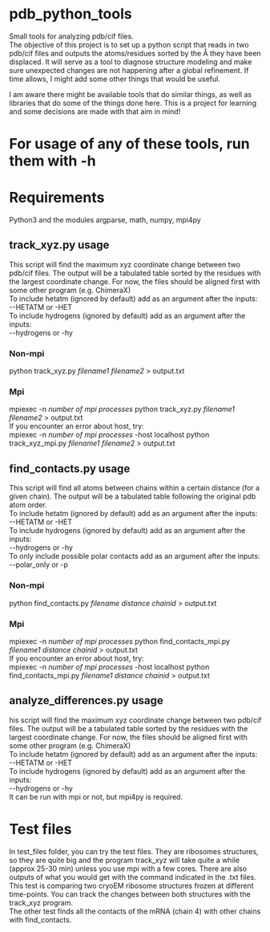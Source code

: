 # pdb_python_tools
Small tools for analyzing pdb/cif files.  
The objective of this project is to set up a python script that reads in two pdb/cif files and outputs the atoms/residues sorted by the Å they have been displaced. It will serve as a tool to diagnose structure modeling and make sure unexpected changes are not happening after a global refinement.
If time allows, I might add some other things that would be useful.

I am aware there might be available tools that do similar things, as well as libraries that do some of the things done here. This is a project for learning and some decisions are made with that aim in mind!  
  
# For usage of any of these tools, run them with -h  

# Requirements
Python3 and the modules argparse, math, numpy, mpi4py

## track_xyz.py usage
This script will find the maximum xyz coordinate change between two pdb/cif files. The output will be a tabulated table sorted by the residues with the largest coordinate change.
For now, the files should be aligned first with some other program (e.g. ChimeraX)  
To include hetatm (ignored by default) add as an argument after the inputs:  
--HETATM or -HET  
To include hydrogens (ignored by default) add as an argument after the inputs:  
--hydrogens or -hy  
### Non-mpi
python track_xyz.py *filename1 filename2* > output.txt
### Mpi
mpiexec -n *number of mpi processes* python track_xyz.py *filename1 filename2* > output.txt  
If you encounter an error about host, try:  
mpiexec -n *number of mpi processes* -host localhost python track_xyz_mpi.py *filename1 filename2* > output.txt  

## find_contacts.py usage
This script will find all atoms between chains within a certain distance (for a given chain). The output will be a tabulated table following the original pdb atom order.  
To include hetatm (ignored by default) add as an argument after the inputs:  
--HETATM or -HET  
To include hydrogens (ignored by default) add as an argument after the inputs:  
--hydrogens or -hy  
To only include possible polar contacts add as an argument after the inputs:  
--polar_only or -p  
### Non-mpi
python find_contacts.py *filename distance chainid* > output.txt
### Mpi
mpiexec -n *number of mpi processes* python find_contacts_mpi.py *filename1 distance chainid* > output.txt  
If you encounter an error about host, try:  
mpiexec -n *number of mpi processes* -host localhost python find_contacts_mpi.py *filename1 distance chainid* > output.txt  

## analyze_differences.py usage  
his script will find the maximum xyz coordinate change between two pdb/cif files. The output will be a tabulated table sorted by the residues with the largest coordinate change.
For now, the files should be aligned first with some other program (e.g. ChimeraX)  
To include hetatm (ignored by default) add as an argument after the inputs:  
--HETATM or -HET  
To include hydrogens (ignored by default) add as an argument after the inputs:  
--hydrogens or -hy  
It can be run with mpi or not, but mpi4py is required.  

# Test files  
In test_files folder, you can try the test files. They are ribosomes structures, so they are quite big and the program track_xyz will take quite a while (approx 25-30 min) unless you use mpi with a few cores. There are also outputs of what you would get with the command indicated in the .txt files.  
This test is comparing two cryoEM ribosome structures frozen at different time-points. You can track the changes between both structures with the track_xyz program.  
The other test finds all the contacts of the mRNA (chain 4) with other chains with find_contacts. 